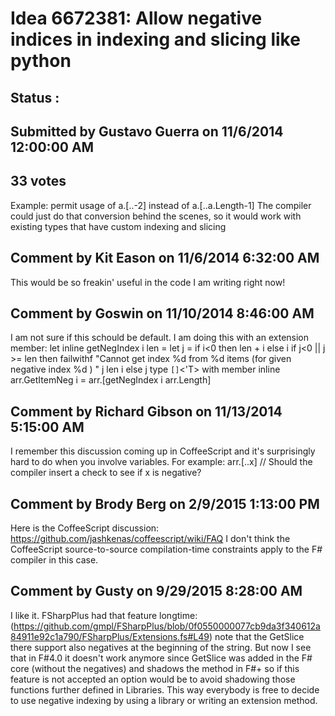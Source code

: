 # Idea 6672381: Allow negative indices in indexing and slicing like python #

## Status : 

## Submitted by Gustavo Guerra on 11/6/2014 12:00:00 AM

## 33 votes

Example: permit usage of a.[..-2] instead of a.[..a.Length-1]
The compiler could just do that conversion behind the scenes, so it would work with existing types that have custom indexing and slicing




## Comment by Kit Eason on 11/6/2014 6:32:00 AM

This would be so freakin' useful in the code I am writing right now!

## Comment by Goswin on 11/10/2014 8:46:00 AM

I am not sure if this schould be default.
I am doing this with an extension member:
let inline getNegIndex i len =
let j = if i<0 then len + i else i
if j<0 || j >= len then failwithf "Cannot get index %d from %d items (for given negative index %d ) " j len i
else j
type ``[]``<'T> with
member inline arr.GetItemNeg i = arr.[getNegIndex i arr.Length]

## Comment by Richard Gibson on 11/13/2014 5:15:00 AM

I remember this discussion coming up in CoffeeScript and it's surprisingly hard to do when you involve variables. For example:
arr.[..x] // Should the compiler insert a check to see if x is negative?

## Comment by Brody Berg on 2/9/2015 1:13:00 PM

Here is the CoffeeScript discussion: https://github.com/jashkenas/coffeescript/wiki/FAQ
I don't think the CoffeeScript source-to-source compilation-time constraints apply to the F# compiler in this case.

## Comment by Gusty on 9/29/2015 8:28:00 AM

I like it. FSharpPlus had that feature longtime:(https://github.com/gmpl/FSharpPlus/blob/0f0550000077cb9da3f340612a84911e92c1a790/FSharpPlus/Extensions.fs#L49)
note that the GetSlice there support also negatives at the beginning of the string.
But now I see that in F#4.0 it doesn't work anymore since GetSlice was added in the F# core (without the negatives) and shadows the method in F#+ so if this feature is not accepted an option would be to avoid shadowing those functions further defined in Libraries.
This way everybody is free to decide to use negative indexing by using a library or writing an extension method.

